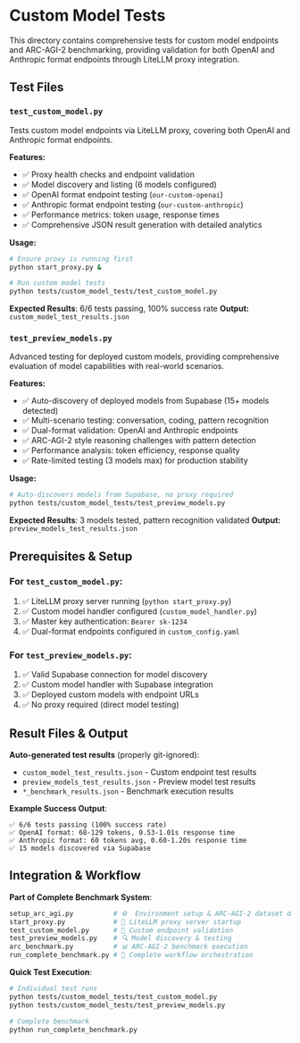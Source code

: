 # Custom Model Tests

This directory contains comprehensive tests for custom model endpoints and ARC-AGI-2 benchmarking, providing validation for both OpenAI and Anthropic format endpoints through LiteLLM proxy integration.

## Test Files

### `test_custom_model.py`
Tests custom model endpoints via LiteLLM proxy, covering both OpenAI and Anthropic format endpoints.

**Features:**
- ✅ Proxy health checks and endpoint validation
- ✅ Model discovery and listing (6 models configured)
- ✅ OpenAI format endpoint testing (`our-custom-openai`)
- ✅ Anthropic format endpoint testing (`our-custom-anthropic`)
- ✅ Performance metrics: token usage, response times
- ✅ Comprehensive JSON result generation with detailed analytics

**Usage:**
```bash
# Ensure proxy is running first
python start_proxy.py &

# Run custom model tests
python tests/custom_model_tests/test_custom_model.py
```

**Expected Results**: 6/6 tests passing, 100% success rate
**Output:** `custom_model_test_results.json`

### `test_preview_models.py`
Advanced testing for deployed custom models, providing comprehensive evaluation of model capabilities with real-world scenarios.

**Features:**
- ✅ Auto-discovery of deployed models from Supabase (15+ models detected)
- ✅ Multi-scenario testing: conversation, coding, pattern recognition
- ✅ Dual-format validation: OpenAI and Anthropic endpoints
- ✅ ARC-AGI-2 style reasoning challenges with pattern detection
- ✅ Performance analysis: token efficiency, response quality
- ✅ Rate-limited testing (3 models max) for production stability

**Usage:**
```bash
# Auto-discovers models from Supabase, no proxy required
python tests/custom_model_tests/test_preview_models.py
```

**Expected Results**: 3 models tested, pattern recognition validated
**Output:** `preview_models_test_results.json`

## Prerequisites & Setup

### **For `test_custom_model.py`**:
1. ✅ LiteLLM proxy server running (`python start_proxy.py`)
2. ✅ Custom model handler configured (`custom_model_handler.py`)
3. ✅ Master key authentication: `Bearer sk-1234`
4. ✅ Dual-format endpoints configured in `custom_config.yaml`

### **For `test_preview_models.py`**:
1. ✅ Valid Supabase connection for model discovery
2. ✅ Custom model handler with Supabase integration
3. ✅ Deployed custom models with endpoint URLs
4. ✅ No proxy required (direct model testing)

## Result Files & Output

**Auto-generated test results** (properly git-ignored):
- `custom_model_test_results.json` - Custom endpoint test results  
- `preview_models_test_results.json` - Preview model test results
- `*_benchmark_results.json` - Benchmark execution results

**Example Success Output**:
```
✅ 6/6 tests passing (100% success rate)
✅ OpenAI format: 68-129 tokens, 0.53-1.01s response time
✅ Anthropic format: 60 tokens avg, 0.60-1.20s response time  
✅ 15 models discovered via Supabase
```

## Integration & Workflow

**Part of Complete Benchmark System**:
```bash
setup_arc_agi.py          # ⚙️  Environment setup & ARC-AGI-2 dataset download
start_proxy.py            # 🚀 LiteLLM proxy server startup  
test_custom_model.py      # 🧪 Custom endpoint validation
test_preview_models.py    # 🔍 Model discovery & testing
arc_benchmark.py          # 📊 ARC-AGI-2 benchmark execution
run_complete_benchmark.py # 🎯 Complete workflow orchestration
```

**Quick Test Execution**:
```bash
# Individual test runs
python tests/custom_model_tests/test_custom_model.py
python tests/custom_model_tests/test_preview_models.py

# Complete benchmark
python run_complete_benchmark.py
```
